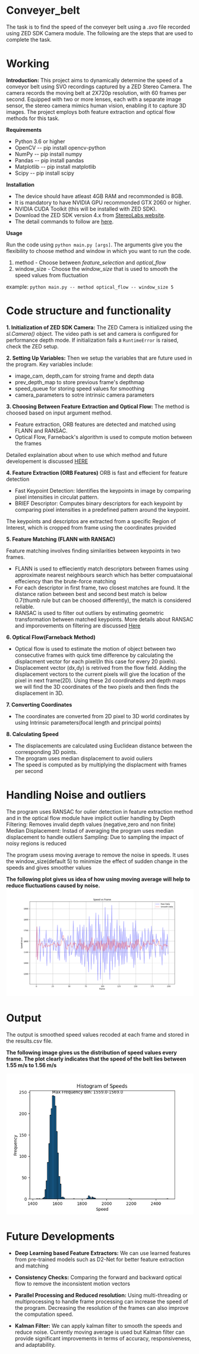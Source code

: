 # Conveyer_belt

The task is to find the speed of the conveyer belt using a _.svo_ file recorded using ZED SDK Camera module. The following are the steps that are used to complete the task.
# Working

**Introduction:** 
This project aims to dynamically determine the speed of a conveyor belt using SVO recordings captured by a ZED Stereo Camera. The camera records the moving belt at 2X720p resolution, with 60 frames per second. Equipped with two or more lenses, each with a separate image sensor, the stereo camera mimics human vision, enabling it to capture 3D images. The project employs both feature extraction and optical flow methods for this task.

**Requirements**
* Python 3.6 or higher
* OpenCV -- pip install opencv-python
* NumPy -- pip install numpy
* Pandas -- pip install pandas
* Matplotlib -- pip install matplotlib
* Scipy -- pip install scipy

**Installation**
* The device should have atleast 4GB RAM and recommonded is 8GB.
* It is mandatory to have NVIDIA GPU recommonded GTX 2060 or higher.
* NVIDIA CUDA Toolkit (this will be installed with ZED SDK).
* Download the ZED SDK version 4.x from [StereoLabs website](https://www.stereolabs.com/developers).
* The detail commands to follow are [here](./Descriptions/commands_to_install_ZED_SDK.md).

**Usage**

Run the code using `python main.py [args]`.
The arguments give you the flexibility to choose method and window in which you want to run the code.
1) method - Choose between _feature_selection_ and _optical_flow_
2) window_size - Choose the _window_size_ that is used to smooth the speed values from fluctuation

example: `python main.py -- method optical_flow -- window_size 5`

# Code structure and functionality

**1. Initialization of ZED SDK Camera:**
The ZED Camera is initialized using the _sl.Camera()_ object. The video path is set and camera is configured for 
performance depth mode. If initialization fails a `RuntimeError` is raised, check the ZED setup.

**2. Setting Up Variables:**
Then we setup the variables that are future used in the program. Key variables include:
* image_cam, depth_cam for stroing frame and depth data
* prev_depth_map to store previous frame's depthmap
* speed_queue for storing speed values for smoothing
* camera_parameters to sotre intrinsic camera parameters

**3. Choosing Between Feature Extraction and Optical Flow:**
The method is choosed based on input argument method. 
* Feature extraction, ORB features are detected and matched using FLANN and RANSAC. 
* Optical Flow, Farneback's algorithm is used to compute motion between the frames

Detailed explaination about when to use which method and future developement is discussed [HERE](Descriptions/Choosing_method.md)

**4. Feature Extraction (ORB Features)**
ORB is fast and effecient for feature detection
* Fast Keypoint Detection: Identifies the keypoints in image by comparing pixel intensities in circulat pattern.
* BRIEF Descriptor: Computes binary descriptors for each keypoint by comparing pixel intensities in a predefined pattern around the keypoint.

The keypoints and descriptos are extracted from a specific Region of Interest, which is cropped from frame using the coordinates provided

**5. Feature Matching (FLANN with RANSAC)**

Feature matching involves finding similarities between keypoints in two frames. 

* FLANN is used to effieciently match descriptors between frames using approximate nearest neighbours search which has better compuataional effeciency than the brute-force matching
* For each descriptor in first frame, two closest matches are found. It the distance ration between best and second best match is below 0.7(thumb rule but can be choosed differently), the match is considered reliable.
* RANSAC is used to filter out outliers by estimating geometric transformation between matched keypoints. More details about RANSAC and imporovements on filtering are discussed [Here](Descriptions/Outlier_handling.md)


**6. Optical Flow(Farneback Method)**
* Optical flow is used to estimate the motion of object between two consecutive frames with quick time difference by calculating the displacment vector for each pixel(In this case for every 20 pixels).
* Displacement vector (dx,dy) is retrived from the flow field. Adding the displacement vectors to the current pixels will give the location of the pixel in next frame(2D). Using these 2d coordinateds and depth maps we will find the 3D coordinates of the two pixels and then finds the displacement in 3D.

**7. Converting Coordinates**

* The coordinates are converted from 2D pixel to 3D world cordinates by using Intrinsic parameters(focal length and principal points)

**8. Calculating Speed**

* The displacements are calculated using Euclidean distance between the corresponding 3D points.
* The program uses median displacement to avoid ouliers
* The speed is computed as by multiplying the displacment with frames per second

# Handling Noise and outliers

The program uses RANSAC for oulier detection in feature extraction method and in the optical flow module have implicit outlier handling by
Depth Filtering: Removes invalid depth values (negative,zero and non finite)
Median Displacement: Instad of averaging the program uses median displacement to handle outliers
Sampling: Due to sampling the impact of noisy regions is reduced

The program usess moving average to remove the noise in speeds. It uses the window_size(default 5) to minimize the effect of sudden change in the speeds and gives smoother values

**The following plot gives us idea of how using moving average will help to reduce fluctuations caused by noise.** 
![Raw speed vs Moving average speed](Plots/plot.png)

# Output
The output is smoothed speed values recoded at each frame and stored in the results.csv file.

**The following image gives us the distribution of speed values every frame. The plot clearly indicates that the speed of the belt lies between 1.55 m/s to 1.56 m/s**

![Distribution of speeds among frames](Plots/plot_hist_annotated.png)

# Future Developments

* **Deep Learning based Feature Extractors:** We can use learned features from pre-trained models such as D2-Net for better feature extraction and matching

* **Consistency Checks:** Comparing the forward and backward optical flow to remove the inconsistent motion vectors

* **Parallel Processing and Reduced resolution:** Using multi-threading or multiprocessing to handle frame processing can increase the speed of the program. Decreasing the resolution of the frames can also improve the computation speed.

* **Kalman Filter:** We can apply kalman filter to smooth the speeds and reduce noise. Currently moving average is used but Kalman filter can provide significant improvements in terms of accuracy, responsiveness, and adaptability.
